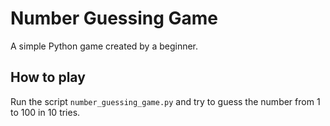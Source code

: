
# Number Guessing Game

A simple Python game created by a beginner.

## How to play

Run the script `number_guessing_game.py` and try to guess the number from 1 to 100 in 10 tries.
